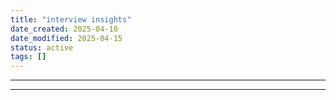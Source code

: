 ```yaml
---
title: "interview insights"
date_created: 2025-04-10
date_modified: 2025-04-15
status: active
tags: []
---
```


---

---


